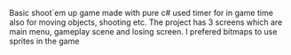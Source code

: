 Basic shoot`em up game made with pure c# used timer for in game time also for moving objects, shooting etc. 
The project has 3 screens which are main menu, gameplay scene and losing screen.
I prefered bitmaps to use sprites in the game
